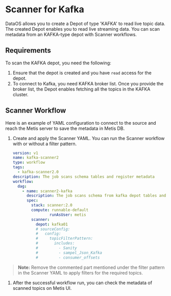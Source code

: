 # Scanner for Kafka

DataOS allows you to create a Depot of type 'KAFKA' to read live topic data. The created Depot enables you to read live streaming data. You can scan metadata from an KAFKA-type depot with Scanner workflows.

## Requirements

To scan the KAFKA depot, you need the following:

1. Ensure that the depot is created and you have `read` access for the depot.
2. To connect to Kafka, you need KAFKA broker list. Once you provide the broker list, the Depot enables fetching all the topics in the KAFKA cluster.

## Scanner Workflow

Here is an example of YAML configuration to connect to the source and reach the Metis server to save the metadata in Metis DB.

1. Create and apply the Scanner YAML. You can run the Scanner workflow with or without a filter pattern. 
    
    ```yaml
    version: v1
    name: kafka-scanner2
    type: workflow
    tags:
      - kafka-scanner2.0
    description: The job scans schema tables and register metadata
    workflow:
      dag:
        - name: scanner2-kafka
          description: The job scans schema from kafka depot tables and register metadata to metis2
          spec:
            stack: scanner:2.0
            compute: runnable-default
    				runAsUser: metis
            scanner:
              depot: kafka01
              # sourceConfig:
              #   config:
              #     topicFilterPattern:
              #       includes:
              #         - Sanity
              #         - sampel_Json_Kafka
              #         - consumer_offsets
    ```
    

> **Note:** Remove the commented part mentioned under the filter pattern in the Scanner YAML to apply filters for the required topics.
> 
1. After the successful workflow run, you can check the metadata of scanned topics on Metis UI.